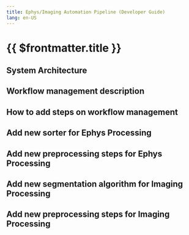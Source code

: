 ```yaml
---
title: Ephys/Imaging Automation Pipeline (Developer Guide)
lang: en-US
---
```


# {{ $frontmatter.title }}

 ## System Architecture

 ## Workflow management description

 ## How to add steps on workflow management 

 ## Add new sorter for Ephys Processing

 ## Add new preprocessing steps for Ephys Processing

 ## Add new segmentation algorithm for Imaging Processing

 ## Add new preprocessing steps for Imaging Processing